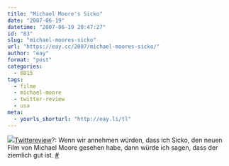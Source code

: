 ```yaml
---
title: "Michael Moore's Sicko"
date: "2007-06-19"
datetime: "2007-06-19 20:47:27"
id: "83"
slug: "michael-moores-sicko"
url: "https://eay.cc/2007/michael-moores-sicko/"
author: "eay"
format: "post"
categories:
  - 0815
tags:
  - filme
  - michael-moore
  - twitter-review
  - usa
meta:
  - yourls_shorturl: "http://eay.li/tl"
---
```


![](/uploads/2007/twitterbird.gif)[Twittereview](//eay.cc/tag/twittereview/)?: Wenn wir annehmen würden, dass ich Sicko, den neuen Film von Michael Moore gesehen habe, dann würde ich sagen, dass der ziemlich gut ist. [#](http://twitter.com/Eay/statuses/111256242)
